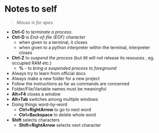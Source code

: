# Notes to self

> _Mouse is for apes._

- **Ctrl-C** to *terminate a process*.
- **Ctrl-D** is *End-of-file (EOF) character*
  - when given to a terminal, it closes
  - when given to a python interpreter within the terminal, interpreter closes
- **Ctrl-Z** to *suspend the process* (but itll will not release its resouces , eg. occupied RAM etc.)
  - **%** - to *bring a suspended process to foreground*
- Always try to learn from official docs
- Always make a new folder for a new project
- Follow the instructions as far as commands are concerned
- Folder/File/Variable names must be meaningful
- **Alt+F4** closes a window
- **Alt+Tab** switches among multiple windows
- Doing things word-by-word
  - **Ctrl+RightArrow** to go to next word
  - **Ctrl+Backspace** to delete whole word
- **Shift** selects characters
  - **Shift+RightArrow** selects next character

